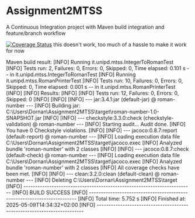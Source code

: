 # Assignment2MTSS
A Continuous Integration project with Maven build integration and feature/branch workflow

[![Coverage Status](https://coveralls.io/repos/github/VladMTSS/ConsegnaMTSS25/badge.svg?branch=main)](https://coveralls.io/github/VladMTSS/ConsegnaMTSS25?branch=main)
this doesn't work, too much of a hassle to make it work for now


Maven build result:
[INFO] Running it.unipd.mtss.IntegerToRomanTest
[INFO] Tests run: 2, Failures: 0, Errors: 0, Skipped: 0, Time elapsed: 0.101 s -- in it.unipd.mtss.IntegerToRomanTest
[INFO] Running it.unipd.mtss.RomanPrinterTest
[INFO] Tests run: 10, Failures: 0, Errors: 0, Skipped: 0, Time elapsed: 0.001 s -- in it.unipd.mtss.RomanPrinterTest
[INFO]
[INFO] Results:
[INFO]
[INFO] Tests run: 12, Failures: 0, Errors: 0, Skipped: 0
[INFO]
[INFO]
[INFO] --- jar:3.4.1:jar (default-jar) @ roman-number ---
[INFO] Building jar: C:\Users\Dornan\Assignment2MTSS\target\roman-number-1.0-SNAPSHOT.jar
[INFO]
[INFO] --- checkstyle:3.3.0:check (checkstyle-validation) @ roman-number ---
[INFO] Starting audit...
Audit done.
[INFO] You have 0 Checkstyle violations.
[INFO]
[INFO] --- jacoco:0.8.7:report (default-report) @ roman-number ---
[INFO] Loading execution data file C:\Users\Dornan\Assignment2MTSS\target\jacoco.exec
[INFO] Analyzed bundle 'roman-number' with 2 classes
[INFO]
[INFO] --- jacoco:0.8.7:check (default-check) @ roman-number ---
[INFO] Loading execution data file C:\Users\Dornan\Assignment2MTSS\target\jacoco.exec
[INFO] Analyzed bundle 'roman-number' with 2 classes
[INFO] All coverage checks have been met.
[INFO]
[INFO] --- clean:3.2.0:clean (default-clean) @ roman-number ---
[INFO] Deleting C:\Users\Dornan\Assignment2MTSS\target
[INFO] ------------------------------------------------------------------------
[INFO] BUILD SUCCESS
[INFO] ------------------------------------------------------------------------
[INFO] Total time:  5.752 s
[INFO] Finished at: 2025-05-09T14:34:32+02:00
[INFO] ------------------------------------------------------------------------
